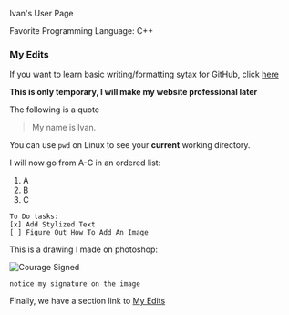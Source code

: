 Ivan's User Page

Favorite Programming Language: C++

### My Edits

If you want to learn basic writing/formatting sytax for GitHub, click [here](https://docs.github.com/en/free-pro-team@latest/github/writing-on-github/basic-writing-and-formatting-syntax#links)

**This is only temporary, I will make my website professional later**

The following is a quote

> My name is Ivan.

You can use `pwd` on Linux to see your **current** working directory.

I will now go from A-C in an ordered list:

1. A
2. B
3. C

```
To Do tasks:
[x] Add Stylized Text
[ ] Figure Out How To Add An Image
```

This is a drawing I made on photoshop:

![Courage Signed](https://user-images.githubusercontent.com/59822186/103745948-2f874080-4fb5-11eb-9bf3-9b82d91a6ad2.jpg)

`notice my signature on the image`

Finally, we have a section link to [My Edits](https://github.com/i1robles/i1robles.github.io/blob/main/README.md#my-edits)




